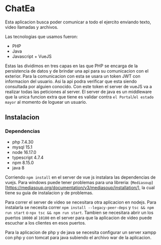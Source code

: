 # ChatEa

Esta aplicacion busca poder comunicar a todo el ejercito enviando texto, video llamadas
y archivos.

Las tecnologias que usamos fueron:
- PHP
- Java
- Javascript + VueJS

Estas las dividimos en tres capas en las que PHP se encarga de la persistencia de datos
y de brindar una api para su comunicacion con el exterior.
Para la comunicacion con esta se usara un token JWT con informacion del
usuario. Asi la api podra verificar que esta siendo consultada por alguien
conocido.
Con este token el server de vueJS va a realizar todas las peticiones al server.
El server de java es un middleware que la unica funcion extra que tiene es
validar contra `el Portal`/`el estado mayor` al momento de loguear un usuario.

## Instalacion

### Dependencias
- php 7.4.30
- mysql 15.1
- node 16.17.0
- typescript 4.7.4
- npm 8.15.0
- java 8

Corriendo `npm install` en el server de vue js instalara las dependencias de vuejs.
Para windows puede tener problemas para una libreria: (`Mediasoup`)[https://mediasoup.org/documentation/v3/mediasoup/installation/],
la cual tiene su guia de instalacion y de problemas. 

Para correr el server de video se necesitara otra aplicacion en nodejs. Para
instalarla se necesita correr `npm install --legacy-peer-deps` y `tsc && npm run start`
o `npx tsc && npm run start`. Tambien se necesitara abrir un los puertos `10000` al `10100`
en el server para que la aplicacion de video puede escuchar a los clientes en
esos puertos.

Para la aplicacion de php y de java se necesita configurar un server xampp con
php y con tomcat para java subiendo el archivo war de la aplicacion.

